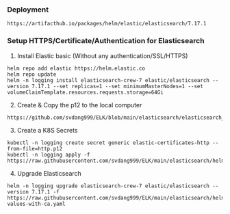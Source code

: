### Deployment 
```
https://artifacthub.io/packages/helm/elastic/elasticsearch/7.17.1
```

### Setup HTTPS/Certificate/Authentication for Elasticsearch  
1. Install Elastic basic (Without any authentication/SSL/HTTPS)
```
helm repo add elastic https://helm.elastic.co
helm repo update
helm -n logging install elasticsearch-crew-7 elastic/elasticsearch --version 7.17.1 --set replicas=1 --set minimumMasterNodes=1 --set volumeClaimTemplate.resources.requests.storage=64Gi
```

2. Create & Copy the p12 to the local computer
```
https://github.com/svdang999/ELK/blob/main/elasticsearch/elasticsearch_7.17.1/csr_generate_with_exists_ca.md
```

3. Create a K8S Secrets
```
kubectl -n logging create secret generic elastic-certificates-http --from-file=http.p12
kubectl -n logging apply -f https://raw.githubusercontent.com/svdang999/ELK/main/elasticsearch/helm_elasticsearch_7.17.1/secrets.yaml
```
	
4. Upgrade Elasticsearch
```
helm -n logging upgrade elasticsearch-crew-7 elastic/elasticsearch --version 7.17.1 -f https://raw.githubusercontent.com/svdang999/ELK/main/elasticsearch/helm_elasticsearch_7.17.1/custom-values-with-ca.yaml
```
